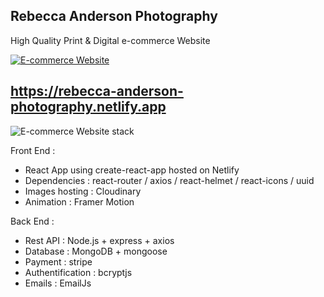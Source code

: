 ## Rebecca Anderson Photography

High Quality Print & Digital e-commerce Website

<a href="https://rebecca-anderson-photography.netlify.app"><img src="https://res.cloudinary.com/dokbrxcp2/image/upload/v1647001299/images/reb-desktop_copie_pv7caq.png" alt="E-commerce Website"/></a>

## https://rebecca-anderson-photography.netlify.app

<img src="https://res.cloudinary.com/dokbrxcp2/image/upload/v1647005684/images/ecomerce_copie_pnkwyw.png" alt="E-commerce Website stack"/>


Front End :

- React App using create-react-app hosted on Netlify
- Dependencies : react-router / axios / react-helmet / react-icons / uuid
- Images hosting : Cloudinary
- Animation : Framer Motion

Back End :

- Rest API : Node.js + express + axios
- Database : MongoDB + mongoose
- Payment : stripe
- Authentification : bcryptjs
- Emails : EmailJs
